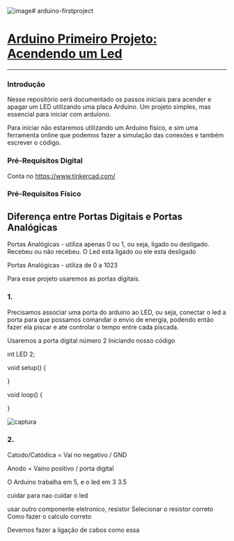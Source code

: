 ![image](https://github.com/user-attachments/assets/c331ea0d-a53a-4777-a0bd-a3c495347a2f)# arduino-firstproject

# **[Arduino Primeiro Projeto: Acendendo um Led](README.md)**

------

### Introdução

Nesse repositório será documentado os passos iniciais para acender e apagar um LED utilizando uma placa Arduino. Um projeto simples, mas essencial para iniciar com arduiono.

Para iniciar não estaremos utilizando um Arduino físico, e sim uma ferramenta online que podemos fazer a simulação das conexões e também escrever o código.

### Pré-Requisitos Digital

Conta no https://www.tinkercad.com/

### Pré-Requisitos Físico

## Diferença entre Portas Digitais e Portas Analógicas

Portas Analógicas - utiliza apenas 0 ou 1, ou seja, ligado ou desligado. Recebeu ou não recebeu. O Led esta ligado ou ele esta desligado

Portas Analógicas - utiliza de 0 a 1023

Para esse projeto usaremos as portas digitais.




### 1. 

Precisamos associar uma porta do arduino ao LED, ou seja, conectar o led a porta
para que possamos comandar o envio de energia, podendo então fazer ela piscar e ate controlar o tempo entre cada piscada.

Usaremos a porta digital número 2
Iniciando nosso código


int LED 2;

void setup()
{
  
}

void loop()
{

}

![captura](https://github.com/user-attachments/assets/e8f0d53e-1462-43a3-be06-343140fa11ac)



### 2. 

Catodo/Catódica = Vai no negativo / GND

Anodo = Vaino positivo / porta digital

O Arduino trabalha em 5, e o led em 3 3.5

cuidar para nao cuidar o led

usar outro componente eletronico, resistor
Selecionar o resistor correto
Como fazer o calculo correto

Devemos fazer a ligação de cabos como essa






